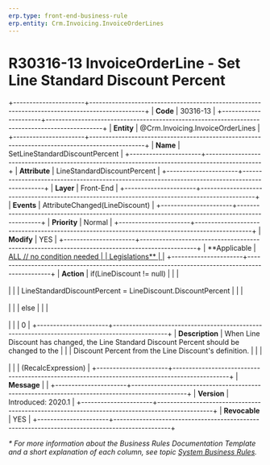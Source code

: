 ```yaml
---
erp.type: front-end-business-rule
erp.entity: Crm.Invoicing.InvoiceOrderLines
---
```


# R30316-13 InvoiceOrderLine - Set Line Standard Discount Percent
+----------------------+-----------------------------------------------------------------------------------------------+
| **Code**             | 30316-13                                                                                      |
+----------------------+-----------------------------------------------------------------------------------------------+
| **Entity**           | @Crm.Invoicing.InvoiceOrderLines                                                              |
+----------------------+-----------------------------------------------------------------------------------------------+
| **Name**             | SetLineStandardDiscountPercent                                                                |
+----------------------+-----------------------------------------------------------------------------------------------+
| **Attribute**        | LineStandardDiscountPercent                                                                   |
+----------------------+-----------------------------------------------------------------------------------------------+
| **Layer**            | Front-End                                                                                     |
+----------------------+-----------------------------------------------------------------------------------------------+
| **Events**           | AttributeChanged(LineDiscount)                                                                |
+----------------------+-----------------------------------------------------------------------------------------------+
| **Priority**         | Normal                                                                                        |
+----------------------+-----------------------------------------------------------------------------------------------+
| **Modify**           | YES                                                                                           |
+----------------------+-----------------------------------------------------------------------------------------------+
| **Applicable         | [ALL // no condition needed                                                                   |
| Legislations**       | ](xref:applicable-legislations)                                                               |
+----------------------+-----------------------------------------------------------------------------------------------+
| **Action**           | if(LineDiscount != null)                                                                      |
|                      | <br/><br/>                                                                                    |
|                      | LineStandardDiscountPercent = LineDiscount.DiscountPercent                                    |
|                      | <br/><br/>                                                                                    |
|                      | else                                                                                          |
|                      | <br/><br/>                                                                                    |
|                      | 0                                                                                             |
+----------------------+-----------------------------------------------------------------------------------------------+
| **Description**      | When Line Discount has changed, the Line Standard Discount Percent should be changed to the   |
|                      | Discount Percent from the Line Discount\'s definition.                                        |
|                      | <br/><br/>                                                                                    |
|                      | (RecalcExpression)                                                                            |
+----------------------+-----------------------------------------------------------------------------------------------+
| **Message**          |                                                                                               |
+----------------------+-----------------------------------------------------------------------------------------------+
| **Version**          | Introduced: 2020.1                                                                            |
+----------------------+-----------------------------------------------------------------------------------------------+
| **Revocable**        | YES                                                                                           |
+----------------------+-----------------------------------------------------------------------------------------------+

*\* For more information about the Business Rules Documentation Template and a short explanation of each column, see
topic [System Business Rules](../templates/template-description-system-business-rules.md).*
